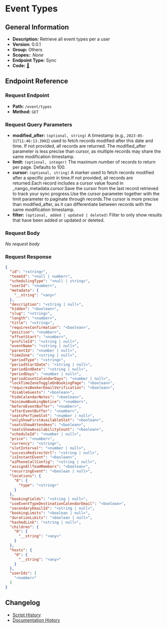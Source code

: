 # Event Types

## General Information

- **Description:** Retrieve all event types per a user
- **Version:** 0.0.1
- **Group:** Others
- **Scopes:**: _None_
- **Endpoint Type:** Sync
- **Code:** [🔗](https://github.com/NangoHQ/integration-templates/tree/main/integrations/cal-com-v2/syncs/event-types.ts)

## Endpoint Reference

### Request Endpoint

- **Path:** `/event/types`
- **Method:** `GET`

### Request Query Parameters

- **modified_after:** `(optional, string)` A timestamp (e.g., `2023-05-31T11:46:13.390Z`) used to fetch records modified after this date and time. If not provided, all records are returned. The modified_after parameter is less precise than cursor, as multiple records may share the same modification timestamp.
- **limit:** `(optional, integer)` The maximum number of records to return per page. Defaults to 100.
- **cursor:** `(optional, string)` A marker used to fetch records modified after a specific point in time.If not provided, all records are returned.Each record includes a cursor value found in _nango_metadata.cursor.Save the cursor from the last record retrieved to track your sync progress.Use the cursor parameter together with the limit parameter to paginate through records.The cursor is more precise than modified_after, as it can differentiate between records with the same modification timestamp.
- **filter:** `(optional, added | updated | deleted)` Filter to only show results that have been added or updated or deleted.

### Request Body

_No request body_

### Request Response

```json
{
  "id": "<string>",
  "teamId": "<null | number>",
  "schedulingType": "<null | string>",
  "userId": "<number>",
  "metadata": {
    "__string": "<any>"
  },
  "description": "<string | null>",
  "hidden": "<boolean>",
  "slug": "<string>",
  "length": "<number>",
  "title": "<string>",
  "requiresConfirmation": "<boolean>",
  "position": "<number>",
  "offsetStart": "<number>",
  "profileId": "<string | null>",
  "eventName": "<string | null>",
  "parentId": "<number | null>",
  "timeZone": "<string | null>",
  "periodType": "<string>",
  "periodStartDate": "<string | null>",
  "periodEndDate": "<string | null>",
  "periodDays": "<number | null>",
  "periodCountCalendarDays": "<number | null>",
  "lockTimeZoneToggleOnBookingPage": "<boolean>",
  "requiresBookerEmailVerification": "<boolean>",
  "disableGuests": "<boolean>",
  "hideCalendarNotes": "<boolean>",
  "minimumBookingNotice": "<number>",
  "beforeEventBuffer": "<number>",
  "afterEventBuffer": "<number>",
  "seatsPerTimeSlot": "<number | null>",
  "onlyShowFirstAvailableSlot": "<boolean>",
  "seatsShowAttendees": "<boolean>",
  "seatsShowAvailabilityCount": "<boolean>",
  "scheduleId": "<number | null>",
  "price": "<number>",
  "currency": "<string>",
  "slotInterval": "<number | null>",
  "successRedirectUrl": "<string | null>",
  "isInstantEvent": "<boolean>",
  "aiPhoneCallConfig": "<string | null>",
  "assignAllTeamMembers": "<boolean>",
  "recurringEvent": "<boolean | null>",
  "locations": {
    "0": {
      "type": "<string>"
    }
  },
  "bookingFields": "<string | null>",
  "useEventTypeDestinationCalendarEmail": "<boolean>",
  "secondaryEmailId": "<string | null>",
  "bookingLimits": "<boolean | null>",
  "durationLimits": "<boolean | null>",
  "hashedLink": "<string | null>",
  "children": {
    "0": {
      "__string": "<any>"
    }
  },
  "hosts": {
    "0": {
      "__string": "<any>"
    }
  },
  "userIds": [
    "<number>"
  ]
}
```

## Changelog

- [Script History](https://github.com/NangoHQ/integration-templates/commits/main/integrations/cal-com-v2/syncs/event-types.ts)
- [Documentation History](https://github.com/NangoHQ/integration-templates/commits/main/integrations/cal-com-v2/syncs/event-types.md)
